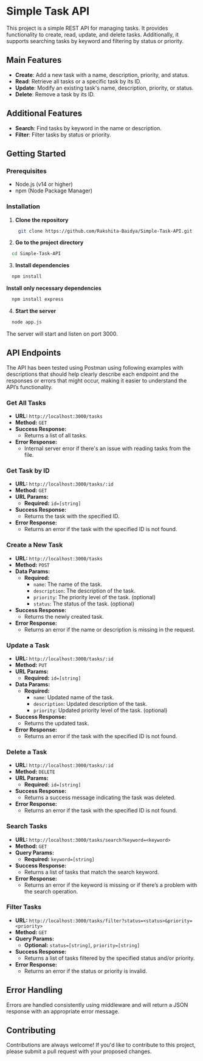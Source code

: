 # Simple Task API

This project is a simple REST API for managing tasks. It provides functionality to create, read, update, and delete tasks. Additionally, it supports searching tasks by keyword and filtering by status or priority.

## Main Features

- **Create**: Add a new task with a name, description, priority, and status.
- **Read**: Retrieve all tasks or a specific task by its ID.
- **Update**: Modify an existing task's name, description, priority, or status.
- **Delete**: Remove a task by its ID.

## Additional Features

- **Search**: Find tasks by keyword in the name or description.
- **Filter**: Filter tasks by status or priority.

## Getting Started

### Prerequisites

- Node.js (v14 or higher)
- npm (Node Package Manager)

### Installation

1. **Clone the repository**

   ```bash
    git clone https://github.com/Rakshita-Baidya/Simple-Task-API.git
   ```

2. **Go to the project directory**

```bash
  cd Simple-Task-API
```

3. **Install dependencies**

```bash
  npm install
```

**Install only necessary dependencies**

```bash
  npm install express
```

4. **Start the server**

```bash
  node app.js
```

The server will start and listen on port 3000.

## API Endpoints

The API has been tested using Postman using following examples with descriptions that should help clearly describe each endpoint and the responses or errors that might occur, making it easier to understand the API’s functionality.

### Get All Tasks

- **URL:** `http://localhost:3000/tasks`
- **Method:** `GET`
- **Success Response:**
  - Returns a list of all tasks.
- **Error Response:**
  - Internal server error if there's an issue with reading tasks from the file.

### Get Task by ID

- **URL:** `http://localhost:3000/tasks/:id`
- **Method:** `GET`
- **URL Params:**
  - **Required:** `id=[string]`
- **Success Response:**
  - Returns the task with the specified ID.
- **Error Response:**
  - Returns an error if the task with the specified ID is not found.

### Create a New Task

- **URL:** `http://localhost:3000/tasks`
- **Method:** `POST`
- **Data Params:**
  - **Required:**
    - `name`: The name of the task.
    - `description`: The description of the task.
    - `priority`: The priority level of the task. (optional)
    - `status`: The status of the task. (optional)
- **Success Response:**
  - Returns the newly created task.
- **Error Response:**
  - Returns an error if the name or description is missing in the request.

### Update a Task

- **URL:** `http://localhost:3000/tasks/:id`
- **Method:** `PUT`
- **URL Params:**
  - **Required:** `id=[string]`
- **Data Params:**
  - **Required:**
    - `name`: Updated name of the task.
    - `description`: Updated description of the task.
    - `priority`: Updated priority level of the task. (optional)
- **Success Response:**
  - Returns the updated task.
- **Error Response:**
  - Returns an error if the task with the specified ID is not found.

### Delete a Task

- **URL:** `http://localhost:3000/tasks/:id`
- **Method:** `DELETE`
- **URL Params:**
  - **Required:** `id=[string]`
- **Success Response:**
  - Returns a success message indicating the task was deleted.
- **Error Response:**
  - Returns an error if the task with the specified ID is not found.

### Search Tasks

- **URL:** `http://localhost:3000/tasks/search?keyword=<keyword>`
- **Method:** `GET`
- **Query Params:**
  - **Required:** `keyword=[string]`
- **Success Response:**
  - Returns a list of tasks that match the search keyword.
- **Error Response:**
  - Returns an error if the keyword is missing or if there’s a problem with the search operation.

### Filter Tasks

- **URL:** `http://localhost:3000/tasks/filter?status=<status>&priority=<priority>`
- **Method:** `GET`
- **Query Params:**
  - **Optional:** `status=[string]`, `priority=[string]`
- **Success Response:**
  - Returns a list of tasks filtered by the specified status and/or priority.
- **Error Response:**
  - Returns an error if the status or priority is invalid.

## Error Handling

Errors are handled consistently using middleware and will return a JSON response with an appropriate error message.

## Contributing

Contributions are always welcome! If you'd like to contribute to this project, please submit a pull request with your proposed changes.

